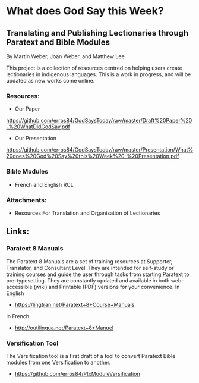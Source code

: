 # What does God Say this Week?

## Translating and Publishing Lectionaries through Paratext and Bible Modules 

By Martin Weber, Joan Weber, and Matthew Lee

This project is a collection of resources centred on helping users create lectionaries in indigenous languages. This is a work in progress, and will be updated as new works come online.

### Resources:

- Our Paper

https://github.com/erros84/GodSaysToday/raw/master/Draft%20Paper%20-%20WhatDidGodSay.pdf

- Our Presentation

https://github.com/erros84/GodSaysToday/raw/master/Presentation/What%20does%20God%20Say%20this%20Week%20-%20Presentation.pdf

### Bible Modules

- French and English RCL

### Attachments: 

- Resources For Translation and Organisation of Lectionaries

## Links: 

### Paratext 8 Manuals

The Paratext 8 Manuals are a set of training resources at Supporter, Translator, and Consultant Level. They are intended for self-study or training courses and guide the user through tasks from starting Paratext to pre-typesetting. They are constantly updated and available in both web-accessible (wiki) and Printable (PDF) versions for your convenience.
In English

- https://lingtran.net/Paratext+8+Course+Manuals

In French

- http://outilingua.net/Paratext+8+Manuel

### Versification Tool
The Versification tool is a first draft of a tool to convert Paratext Bible modules from one Versification to another.
   - https://github.com/erros84/PtxModuleVersification
